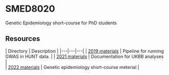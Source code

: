 # SMED8020
Genetic Epidemiology short-course for PhD students

## Resources
| Directory | Description | 
|---|---|---|
| [2019 materials](https://github.com/hunt-genes/SMED8020/smed8020-2019-master) | Pipeline for running GWAS in HUNT data. | 
| [2021 materials](https://github.com/hunt-genes/SMED8020/SMED8020-2021-master) | Documentation for UKBB analyses |  
| [2022 materials](https://github.com/hunt-genes/SMED8020/SMED8020-2022-master) | Genetic epidemiology short-course meterial |  
